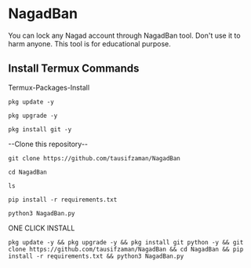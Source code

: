 # NagadBan
You can lock any Nagad account through NagadBan tool. Don't use it to harm anyone. This tool is for educational purpose. 

## Install Termux Commands

Termux-Packages-Install

```
pkg update -y
```
```
pkg upgrade -y
```
```
pkg install git -y
```


--Clone this repository--

```
git clone https://github.com/tausifzaman/NagadBan
```
```
cd NagadBan
```
```
ls
```
```
pip install -r requirements.txt 
```

```
python3 NagadBan.py
```

ONE CLICK INSTALL
```
pkg update -y && pkg upgrade -y && pkg install git python -y && git clone https://github.com/tausifzaman/NagadBan && cd NagadBan && pip install -r requirements.txt && python3 NagadBan.py
```
